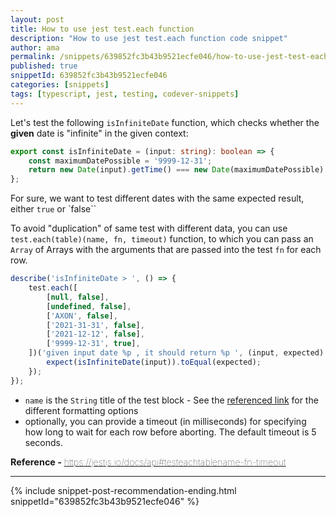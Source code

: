 ```yaml
---
layout: post
title: How to use jest test.each function
description: "How to use jest test.each function code snippet"
author: ama
permalink: /snippets/639852fc3b43b9521ecfe046/how-to-use-jest-test-each-function
published: true
snippetId: 639852fc3b43b9521ecfe046
categories: [snippets]
tags: [typescript, jest, testing, codever-snippets]
---
```


Let's test the following `isInfiniteDate` function, which checks whether the **given** date is "infinite" in the given context:

```typescript
export const isInfiniteDate = (input: string): boolean => {
    const maximumDatePossible = '9999-12-31';
    return new Date(input).getTime() === new Date(maximumDatePossible).getTime();
};
```

For sure, we want to test different dates with the same expected result, either `true` or `false``

To avoid "duplication" of same test with different data, you can use `test.each(table)(name, fn, timeout)` function,
to which you can pass an `Array` of Arrays with the arguments that are passed into the test `fn` for each row.

```typescript
describe('isInfiniteDate > ', () => {
    test.each([
        [null, false],
        [undefined, false],
        ['AXON', false],
        ['2021-31-31', false],
        ['2021-12-12', false],
        ['9999-12-31', true],
    ])('given input date %p , it should return %p ', (input, expected) => {
        expect(isInfiniteDate(input)).toEqual(expected);
    });
});
```

- `name` is the `String` title of the test block -  See the [referenced link](https://jestjs.io/docs/api#testeachtablename-fn-timeout) for the different formatting options
- optionally, you can provide a timeout (in milliseconds) for specifying how long to wait for each row before aborting. The default timeout is 5 seconds.

<span style="font-size: 0.9rem">
  <strong>Reference - </strong>
  <a href="https://jestjs.io/docs/api#testeachtablename-fn-timeout" target="_blank" style="font-weight: lighter">
     https://jestjs.io/docs/api#testeachtablename-fn-timeout
  </a>
</span>

<hr/>

 {% include snippet-post-recommendation-ending.html snippetId="639852fc3b43b9521ecfe046" %}
